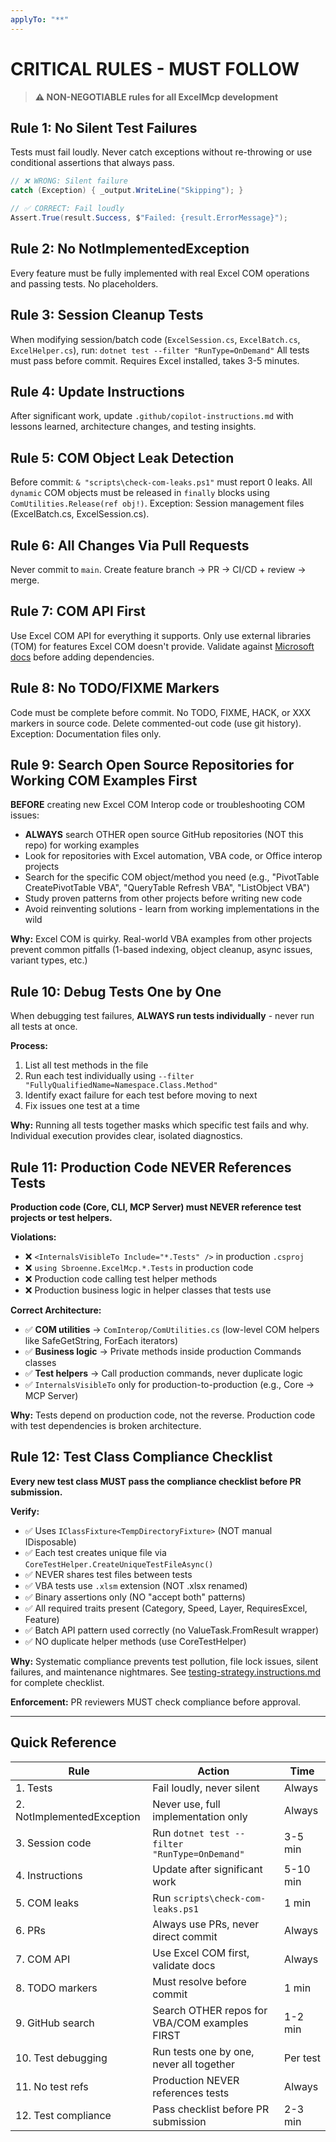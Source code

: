 ```yaml
---
applyTo: "**"
---
```


# CRITICAL RULES - MUST FOLLOW

> **⚠️ NON-NEGOTIABLE rules for all ExcelMcp development**

## Rule 1: No Silent Test Failures

Tests must fail loudly. Never catch exceptions without re-throwing or use conditional assertions that always pass.

```csharp
// ❌ WRONG: Silent failure
catch (Exception) { _output.WriteLine("Skipping"); }

// ✅ CORRECT: Fail loudly
Assert.True(result.Success, $"Failed: {result.ErrorMessage}");
```



## Rule 2: No NotImplementedException

Every feature must be fully implemented with real Excel COM operations and passing tests. No placeholders.



## Rule 3: Session Cleanup Tests

When modifying session/batch code (`ExcelSession.cs`, `ExcelBatch.cs`, `ExcelHelper.cs`), run: `dotnet test --filter "RunType=OnDemand"`
All tests must pass before commit. Requires Excel installed, takes 3-5 minutes.



## Rule 4: Update Instructions

After significant work, update `.github/copilot-instructions.md` with lessons learned, architecture changes, and testing insights.



## Rule 5: COM Object Leak Detection

Before commit: `& "scripts\check-com-leaks.ps1"` must report 0 leaks.
All `dynamic` COM objects must be released in `finally` blocks using `ComUtilities.Release(ref obj!)`.
Exception: Session management files (ExcelBatch.cs, ExcelSession.cs).



## Rule 6: All Changes Via Pull Requests

Never commit to `main`. Create feature branch → PR → CI/CD + review → merge.



## Rule 7: COM API First

Use Excel COM API for everything it supports. Only use external libraries (TOM) for features Excel COM doesn't provide.
Validate against [Microsoft docs](https://learn.microsoft.com/office/vba/api/overview/excel) before adding dependencies.



## Rule 8: No TODO/FIXME Markers

Code must be complete before commit. No TODO, FIXME, HACK, or XXX markers in source code.
Delete commented-out code (use git history). Exception: Documentation files only.



## Rule 9: Search Open Source Repositories for Working COM Examples First

**BEFORE** creating new Excel COM Interop code or troubleshooting COM issues:
- **ALWAYS** search OTHER open source GitHub repositories (NOT this repo) for working examples
- Look for repositories with Excel automation, VBA code, or Office interop projects
- Search for the specific COM object/method you need (e.g., "PivotTable CreatePivotTable VBA", "QueryTable Refresh VBA", "ListObject VBA")
- Study proven patterns from other projects before writing new code
- Avoid reinventing solutions - learn from working implementations in the wild

**Why:** Excel COM is quirky. Real-world VBA examples from other projects prevent common pitfalls (1-based indexing, object cleanup, async issues, variant types, etc.)



## Rule 10: Debug Tests One by One

When debugging test failures, **ALWAYS run tests individually** - never run all tests at once.

**Process:**
1. List all test methods in the file
2. Run each test individually using `--filter "FullyQualifiedName=Namespace.Class.Method"`
3. Identify exact failure for each test before moving to next
4. Fix issues one test at a time

**Why:** Running all tests together masks which specific test fails and why. Individual execution provides clear, isolated diagnostics.



## Rule 11: Production Code NEVER References Tests

**Production code (Core, CLI, MCP Server) must NEVER reference test projects or test helpers.**

**Violations:**
- ❌ `<InternalsVisibleTo Include="*.Tests" />` in production `.csproj`
- ❌ `using Sbroenne.ExcelMcp.*.Tests` in production code
- ❌ Production code calling test helper methods
- ❌ Production business logic in helper classes that tests use

**Correct Architecture:**
- ✅ **COM utilities** → `ComInterop/ComUtilities.cs` (low-level COM helpers like SafeGetString, ForEach iterators)
- ✅ **Business logic** → Private methods inside production Commands classes
- ✅ **Test helpers** → Call production commands, never duplicate logic
- ✅ `InternalsVisibleTo` only for production-to-production (e.g., Core → MCP Server)

**Why:** Tests depend on production code, not the reverse. Production code with test dependencies is broken architecture.



## Rule 12: Test Class Compliance Checklist

**Every new test class MUST pass the compliance checklist before PR submission.**

**Verify:**
- ✅ Uses `IClassFixture<TempDirectoryFixture>` (NOT manual IDisposable)
- ✅ Each test creates unique file via `CoreTestHelper.CreateUniqueTestFileAsync()`
- ✅ NEVER shares test files between tests
- ✅ VBA tests use `.xlsm` extension (NOT .xlsx renamed)
- ✅ Binary assertions only (NO "accept both" patterns)
- ✅ All required traits present (Category, Speed, Layer, RequiresExcel, Feature)
- ✅ Batch API pattern used correctly (no ValueTask.FromResult wrapper)
- ✅ NO duplicate helper methods (use CoreTestHelper)

**Why:** Systematic compliance prevents test pollution, file lock issues, silent failures, and maintenance nightmares. See [testing-strategy.instructions.md](testing-strategy.instructions.md) for complete checklist.

**Enforcement:** PR reviewers MUST check compliance before approval.

---

## Quick Reference

| Rule | Action | Time |
|------|--------|------|
| 1. Tests | Fail loudly, never silent | Always |
| 2. NotImplementedException | Never use, full implementation only | Always |
| 3. Session code | Run `dotnet test --filter "RunType=OnDemand"` | 3-5 min |
| 4. Instructions | Update after significant work | 5-10 min |
| 5. COM leaks | Run `scripts\check-com-leaks.ps1` | 1 min |
| 6. PRs | Always use PRs, never direct commit | Always |
| 7. COM API | Use Excel COM first, validate docs | Always |
| 8. TODO markers | Must resolve before commit | 1 min |
| 9. GitHub search | Search OTHER repos for VBA/COM examples FIRST | 1-2 min |
| 10. Test debugging | Run tests one by one, never all together | Per test |
| 11. No test refs | Production NEVER references tests | Always |
| 12. Test compliance | Pass checklist before PR submission | 2-3 min |
